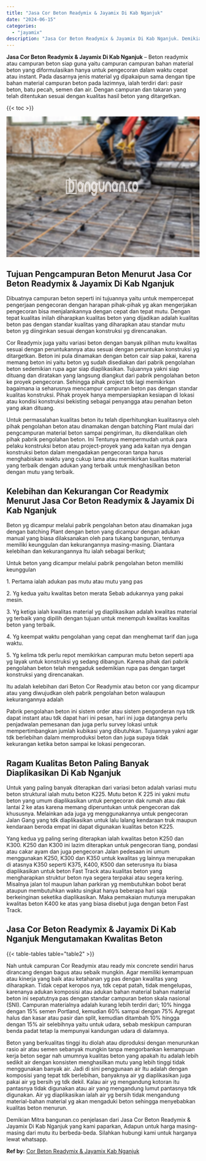 ```yaml
---
title: "Jasa Cor Beton Readymix & Jayamix Di Kab Nganjuk"
date: "2024-06-15"
categories: 
  - "jayamix"
description: "Jasa Cor Beton Readymix & Jayamix Di Kab Nganjuk. Demikian Mitra bangunan.co penjelasan dari Jasa Cor Beton Readymix & Jayamix Di Kab Nganjuk yang kami papar..."
---
```


**Jasa Cor Beton Readymix & Jayamix Di Kab Nganjuk** – Beton readymix atau campuran beton siap guna yaitu campuran campuran bahan material beton yang diformulasikan hanya untuk pengecoran dalam waktu cepat atau instant. Pada dasarnya jenis material yg dipakaipun sama dengan tipe bahan material campuran beton pada lazimnya, ialah terdiri dari: pasir beton, batu pecah, semen dan air. Dengan campuran dan takaran yang telah ditentukan sesuai dengan kualitas hasil beton yang ditargetkan.

{{< toc >}}

![Jasa Cor Beton Readymix & Jayamix Di Kab Nganjuk](/images/jasa-cor-readymix-45.png)

## Tujuan Pengcampuran Beton Menurut Jasa Cor Beton Readymix & Jayamix Di Kab Nganjuk

Dibuatnya campuran beton seperti ini tujuannya yaitu untuk mempercepat pengerjaan pengecoran dengan harapan pihak-pihak yg akan mengerjakan pengecoran bisa menjalankannya dengan cepat dan tepat mutu. Dengan tepat kualitas inilah diharapkan kualitas beton yang dijadikan adalah kualitas beton pas dengan standar kualitas yang diharapkan atau standar mutu beton yg diinginkan sesuai dengan konstruksi yg direncanakan.

Cor Readymix juga yaitu variasi beton dengan banyak pilihan mutu kwalitas sesuai dengan peruntukannya atau sesuai dengan peruntukan konstruksi yg ditargetkan. Beton ini pula dinamakan dengan beton cair siap pakai, karena memang beton ini yaitu beton yg sudah disediakan dari pabrik pengolahan beton sedemikian rupa agar siap diaplikasikan. Tujuannya yakni siap dituang dan diratakan yang langsung diangkut dari pabrik pengolahan beton ke proyek pengecoran. Sehingga pihak project tdk lagi memikirkan bagaimana ia seharusnya mencampur campuran beton pas dengan standar kualitas konstruksi. Pihak proyek hanya mempersiapkan kesiapan di lokasi atau kondisi konstruksi bekisting sebagai penyangga atau penahan beton yang akan dituang.

Untuk permasalahan kualitas beton itu telah diperhitungkan kualitasnya oleh pihak pengolahan beton atau dinamakan dengan batching Plant mulai dari pengcampuran material beton sampai pengiriman, itu dikendalikan oleh pihak pabrik pengolahan beton. Ini Tentunya mempermudah untuk para pelaku konstruksi beton atau project-proyek yang ada kaitan nya dengan konstruksi beton dalam mengadakan pengecoran tanpa harus menghabiskan waktu yang cukup lama atau memikirkan kualitas material yang terbaik dengan adukan yang terbaik untuk menghasilkan beton dengan mutu yang terbaik.

## Kelebihan dan Kekurangan Cor Readymix Menurut Jasa Cor Beton Readymix & Jayamix Di Kab Nganjuk

Beton yg dicampur melalui pabrik pengolahan beton atau dinamakan juga dengan batching Plant dengan beton yang dicampur dengan adukan manual yang biasa dilaksanakan oleh para tukang bangunan, tentunya memiliki keunggulan dan kekurangannya masing-masing. Diantara kelebihan dan kekurangannya Itu ialah sebagai berikut;

Untuk beton yang dicampur melalui pabrik pengolahan beton memiliki keunggulan

1\. Pertama ialah adukan pas mutu atau mutu yang pas

2\. Yg kedua yaitu kwalitas beton merata Sebab adukannya yang pakai mesin.

3\. Yg ketiga ialah kwalitas material yg diaplikasikan adalah kwalitas material yg terbaik yang dipilih dengan tujuan untuk menempuh kwalitas kwalitas beton yang terbaik.

4\. Yg keempat waktu pengolahan yang cepat dan menghemat tarif dan juga waktu.

5\. Yg kelima tdk perlu repot memikirkan campuran mutu beton seperti apa yg layak untuk konstruksi yg sedang dibangun. Karena pihak dari pabrik pengolahan beton telah mengaduk sedemikian rupa pas dengan target konstruksi yang direncanakan.

Itu adalah kelebihan dari Beton Cor Readymix atau beton cor yang dicampur atau yang diwujudkan oleh pabrik pengolahan beton walaupun kekurangannya adalah

Pabrik pengolahan beton ini sistem order atau sistem pengorderan nya tdk dapat instant atau tdk dapat hari ini pesan, hari ini juga datangnya perlu penjadwalan pemesanan dan juga perlu survey lokasi untuk mempertimbangkan jumlah kubikasi yang dibutuhkan. Tujuannya yakni agar tdk berlebihan dalam memproduksi beton dan juga supaya tidak kekurangan ketika beton sampai ke lokasi pengecoran.

## Ragam Kualitas Beton Paling Banyak Diaplikasikan Di Kab Nganjuk

Untuk yang paling banyak diterapkan dari variasi beton adalah variasi mutu beton struktural ialah mutu beton K225. Mutu beton K 225 ini yakni mutu beton yang umum diaplikasikan untuk pengecoran dak rumah atau dak lantai 2 ke atas karena memang diperuntukan untuk pengecoran dak khususnya. Melainkan ada juga yg menggunakannya untuk pengecoran Jalan Gang yang tdk diaplikasikan untuk lalu lalang kendaraan truk maupun kendaraan beroda empat ini dapat digunakan kualitas beton K225.

Yang kedua yg paling sering diterapkan ialah kwalitas beton K250 dan K300. K250 dan K300 ini lazim diterapkan untuk pengecoran tiang, pondasi atau cakar ayam dan juga pengecoran Jalan pedesaan ini umum menggunakan K250, K300 dan K350 untuk kwalitas yg lainnya merupakan di atasnya K350 seperti K375, K400, K500 dan seterusnya itu biasa diaplikasikan untuk beton Fast Track atau kualitas beton yang mengharapkan struktur beton nya segera terpakai atau segera kering. Misalnya jalan tol maupun lahan parkiran yg membutuhkan bobot berat ataupun membutuhkan waktu singkat hanya beberapa hari saja berkeinginan seketika diaplikasikan. Maka pemakaian mutunya merupakan kwalitas beton K400 ke atas yang biasa disebut juga dengan beton Fast Track.

## Jasa Cor Beton Readymix & Jayamix Di Kab Nganjuk Mengutamakan Kwalitas Beton

{{< table-tables table="table2" >}}

Nah untuk campuran Cor Readymix atau ready mix concrete sendiri harus dirancang dengan bagus atau sebaik mungkin. Agar memiliki kemampuan atau kinerja yang baik atau ketahanan yg pas dengan kwalitas yang diharapkan. Tidak cepat keropos nya, tdk cepat patah, tidak mengelupas, karenanya adukan komposisi atau adukan bahan material bahan material beton ini sepatutnya pas dengan standar campuran beton skala nasional (SNI). Campuran materialnya adalah kurang lebih terdiri dari; 10% hingga dengan 15% semen Portland, kemudian 60% sampai dengan 75% Agregat halus dan kasar atau pasir dan split, kemudian ditambah 10% hingga dengan 15% air selebihnya yaitu untuk udara, sebab meskipun campuran benda padat tetap Ia mempunyai kandungan udara di dalamnya.

Beton yang berkualitas tinggi itu diolah atau diproduksi dengan menurunkan rasio air atau semen sebanyak mungkin tanpa mengorbankan kemampuan kerja beton segar nah umumnya kualitas beton yang apakah itu adalah lebih sedikit air dengan konsisten menghasilkan mutu yang lebih tinggi tidak menggunakan banyak air. Jadi di sini penggunaan air Itu adalah dengan komposisi yang tepat tdk berlebihan, banyaknya air yg diaplikasikan juga pakai air yg bersih yg tdk dekil. Kalau air yg mengandung kotoran itu pantasnya tidak digunakan atau air yang mengandung lumut pantasnya tdk digunakan. Air yg diaplikasikan ialah air yg bersih tidak mengandung material-bahan material yg akan mengaduki beton sehingga menyebabkan kualitas beton menurun.

Demikian Mitra bangunan.co penjelasan dari Jasa Cor Beton Readymix & Jayamix Di Kab Nganjuk yang kami paparkan, Adapun untuk harga masing-masing dari mutu itu berbeda-beda. Silahkan hubungi kami untuk harganya lewat whatsapp.

**Ref by:** [Cor Beton Readymix & Jayamix Kab Nganjuk](https://id.wikipedia.org/wiki/Cor)
